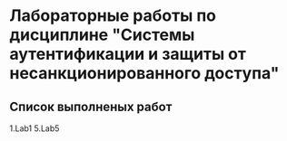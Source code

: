 # Лабораторные работы по дисциплине "Системы аутентификации и защиты от несанкционированного доступа"
## Список выполненых работ
1.Lab1
5.Lab5
